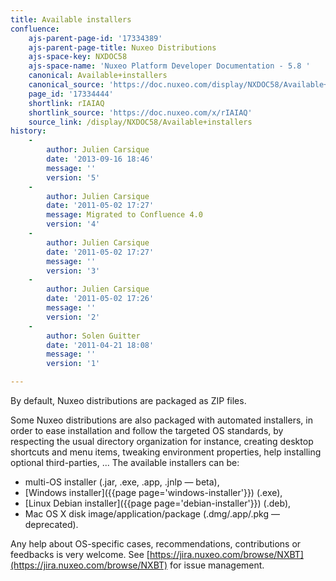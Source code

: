 ```yaml
---
title: Available installers
confluence:
    ajs-parent-page-id: '17334389'
    ajs-parent-page-title: Nuxeo Distributions
    ajs-space-key: NXDOC58
    ajs-space-name: 'Nuxeo Platform Developer Documentation - 5.8 '
    canonical: Available+installers
    canonical_source: 'https://doc.nuxeo.com/display/NXDOC58/Available+installers'
    page_id: '17334444'
    shortlink: rIAIAQ
    shortlink_source: 'https://doc.nuxeo.com/x/rIAIAQ'
    source_link: /display/NXDOC58/Available+installers
history:
    - 
        author: Julien Carsique
        date: '2013-09-16 18:46'
        message: ''
        version: '5'
    - 
        author: Julien Carsique
        date: '2011-05-02 17:27'
        message: Migrated to Confluence 4.0
        version: '4'
    - 
        author: Julien Carsique
        date: '2011-05-02 17:27'
        message: ''
        version: '3'
    - 
        author: Julien Carsique
        date: '2011-05-02 17:26'
        message: ''
        version: '2'
    - 
        author: Solen Guitter
        date: '2011-04-21 18:08'
        message: ''
        version: '1'

---
```

By default, Nuxeo distributions are packaged as ZIP files.

Some Nuxeo distributions are also packaged with automated installers, in order to ease installation and follow the targeted OS standards, by respecting the usual directory organization for instance, creating desktop shortcuts and menu items, tweaking environment properties, help installing optional third-parties, ...
The available installers can be:

*   multi-OS installer (.jar, .exe, .app, .jnlp &mdash; beta),
*   [Windows installer]({{page page='windows-installer'}}) (.exe),
*   [Linux Debian installer]({{page page='debian-installer'}}) (.deb),
*   Mac OS X disk image/application/package (.dmg/.app/.pkg &mdash; deprecated).

Any help about OS-specific cases, recommendations, contributions or feedbacks is very welcome. See [https://jira.nuxeo.com/browse/NXBT](https://jira.nuxeo.com/browse/NXBT) for issue management.